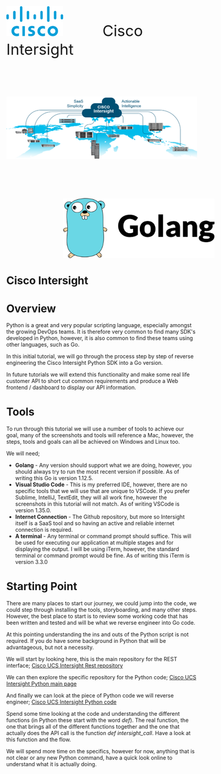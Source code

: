 <img src="./images/logo.png" width="150px"/>
<span style="font-size:40px;padding-left:100px">Cisco Intersight</span>

<img src="./images/intersight.png" style="padding-top:100px"/>
<img src="./images/golang.png" style="padding-top:100px;padding-left:150px" width="400px"/>

# Cisco Intersight

# Overview
Python is a great and very popular scripting language, especially amongst the growing DevOps teams.  It is therefore very common to find many SDK's developed in Python, however, it is also common to find these teams using other languages, such as Go.

In this initial tutorial, we will go through the process step by step of reverse engineering the Cisco Intersight Python SDK into a Go version.

In future tutorials we will extend this functionality and make some real life customer API to short cut common requirements and produce a Web frontend / dashboard to display our API information.

# Tools
To run through this tutorial we will use a number of tools to achieve our goal, many of the screenshots and tools will reference a Mac, however, the steps, tools and goals can all be achieved on Windows and Linux too.

We will need;

-	**Golang** - Any version should support what we are doing, however, you should always try to run the most recent version if possible.  As of writing this Go is version 1.12.5.
-	**Visual Studio Code** - This is my preferred IDE, however, there are no specific tools that we will use that are unique to VSCode.  If you prefer Sublime, IntelliJ, TextEdit, they will all work fine, however the screenshots in this tutorial will not match.  As of writing VSCode is version 1.35.0.
-	**Internet Connection** - The Github repository, but more so Intersight itself is a SaaS tool and so having an active and reliable internet connection is required.
-	**A terminal** - Any terminal or command prompt should suffice.  This will be used for executing our application at multiple stages and for displaying the output.  I will be using iTerm, however, the standard terminal or command prompt would be fine.  As of writing this iTerm is version 3.3.0

# Starting Point
There are many places to start our journey, we could jump into the code, we could step through installing the tools, storyboarding, and many other steps.  However, the best place to start is to review some working code that has been written and tested and will be what we reverse engineer into Go code.

At this pointing understanding the ins and outs of the Python script is not required.  If you do have some background in Python that will be advantageous, but not a necessity.

We will start by looking here, this is the main repository for the REST interface;
[Cisco UCS Intersight Rest repository](https://github.com/CiscoUcs/intersight-rest)

We can then explore the specific repository for the Python code;
[Cisco UCS Intersight Python main page](https://github.com/CiscoUcs/intersight-rest/tree/master/python)

And finally we can look at the piece of Python code we will reverse engineer;
[Cisco UCS Intersight Python code](https://github.com/CiscoUcs/intersight-rest/blob/master/python/intersight_rest/intersight_rest.py)

Spend some time looking at the code and understanding the different functions (in Python these start with the word *def*).  The real function, the one that brings all of the different functions together and the one that actually does the API call is the function *def intersight_call*.  Have a look at this function and the flow.

We will spend more time on the specifics, however for now, anything that is not clear or any new Python command, have a quick look online to understand what it is actually doing.